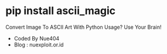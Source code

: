 # pip install ascii_magic

Convert Image To ASCII Art With Python
Usage? Use Your Brain!

- Coded By Nue404
- Blog : nuexploit.or.id

